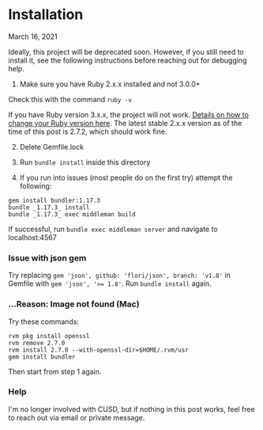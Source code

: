 # Installation

March 16, 2021

Ideally, this project will be deprecated soon. However, if you still need to install it, see the following instructions before reaching out for debugging help.

1. Make sure you have Ruby 2.x.x installed and not 3.0.0+

Check this with the command `ruby -v`

If you have Ruby version 3.x.x, the project will not work. [Details on how to change your Ruby version here](https://www.ruby-lang.org/en/downloads/). The latest stable 2.x.x version as of the time of this post is 2.7.2, which should work fine.

2. Delete Gemfile.lock

3. Run `bundle install` inside this directory

4. If you run into issues (most people do on the first try) attempt the following:

```
gem install bundler:1.17.3
bundle _1.17.3_ install
bundle _1.17.3_ exec middleman build
```

If successful, run `bundle exec middleman server` and navigate to localhost:4567

### Issue with json gem

Try replacing `gem 'json', github: 'flori/json', branch: 'v1.8'` in Gemfile with `gem 'json', '>= 1.8'`. Run `bundle install` again.

### ...Reason: Image not found (Mac)

Try these commands:

```
rvm pkg install openssl
rvm remove 2.7.0
rvm install 2.7.0 --with-openssl-dir=$HOME/.rvm/usr
gem install bundler
```

Then start from step 1 again.

### Help

I'm no longer involved with CUSD, but if nothing in this post works, feel free to reach out via email or private message.
